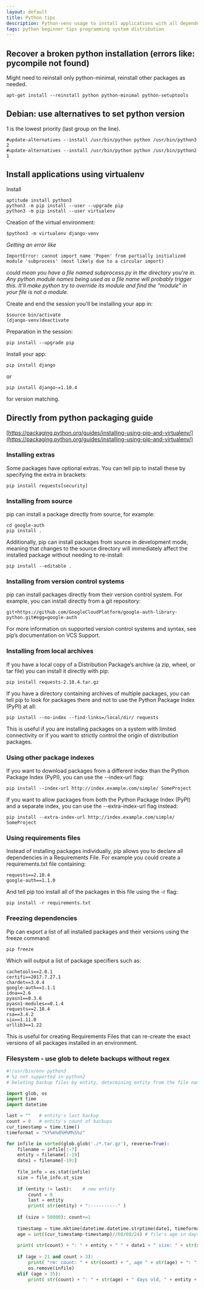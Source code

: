 ```yaml
---
layout: default
title: Python tips
description: Python-venv usage to install applications with all dependencies and assorted tips
tags: python beginner tips programming system distribution
---
```


## Recover a broken python installation (errors like: pycompile not found)

Might need to reinstall only python-minimal, reinstall other packages as needed.

```
apt-get install --reinstall python python-minimal python-setuptools
```

## Debian: use alternatives to set python version

1 is the lowest priority (last group on the line).

```
#update-alternatives --install /usr/bin/python python /usr/bin/python3 2
#update-alternatives --install /usr/bin/python python /usr/bin/python2 1
```

## Install applications using virtualenv

Install 

```
aptitude install python3
python3 -m pip install --user --upgrade pip
python3 -m pip install --user virtualenv

```

Creation of the virtual environment:

```
$python3 -m virtualenv django-venv
```

*Getting an error like*

```
ImportError: cannot import name 'Popen' from partially initialized module 'subprocess' (most likely due to a circular import)
```

*could mean you have a file named subprocess.py in the directory you're in. Any python module names being used as a file name will probably trigger this. It'll make python try to override its module and find the "module" in your file is not a module.*

Create and end the session you'll be installing your app in:

```
$source bin/activate
(django-venv)deactivate
```

Preparation in the session:

```
pip install --upgrade pip
```

Install your app:

```
pip install django
```

or 

```
pip install django~=1.10.4
```

for version matching.

## Directly from python packaging guide

[https://packaging.python.org/guides/installing-using-pip-and-virtualenv/](https://packaging.python.org/guides/installing-using-pip-and-virtualenv/)

### Installing extras

Some packages have optional extras. You can tell pip to install these by specifying the extra in brackets:

```
pip install requests[security]
```

### Installing from source

pip can install a package directly from source, for example:

```
cd google-auth
pip install .
```

Additionally, pip can install packages from source in development mode, meaning that changes to the source directory will immediately affect the installed package without needing to re-install:

```
pip install --editable .
```

### Installing from version control systems

pip can install packages directly from their version control system. For example, you can install directly from a git repository:

```
git+https://github.com/GoogleCloudPlatform/google-auth-library-python.git#egg=google-auth
```

For more information on supported version control systems and syntax, see pip’s documentation on VCS Support.

### Installing from local archives

If you have a local copy of a Distribution Package’s archive (a zip, wheel, or tar file) you can install it directly with pip:

```
pip install requests-2.18.4.tar.gz
```

If you have a directory containing archives of multiple packages, you can tell pip to look for packages there and not to use the Python Package Index (PyPI) at all:

```
pip install --no-index --find-links=/local/dir/ requests
```

This is useful if you are installing packages on a system with limited connectivity or if you want to strictly control the origin of distribution packages.

### Using other package indexes

If you want to download packages from a different index than the Python Package Index (PyPI), you can use the --index-url flag:

```
pip install --index-url http://index.example.com/simple/ SomeProject
```

If you want to allow packages from both the Python Package Index (PyPI) and a separate index, you can use the --extra-index-url flag instead:

```
pip install --extra-index-url http://index.example.com/simple/ SomeProject
```

### Using requirements files

Instead of installing packages individually, pip allows you to declare all dependencies in a Requirements File. For example you could create a requirements.txt file containing:

```
requests==2.18.4
google-auth==1.1.0
```

And tell pip too install all of the packages in this file using the -r flag:

```
pip install -r requirements.txt
```

### Freezing dependencies

Pip can export a list of all installed packages and their versions using the freeze command:

```
pip freeze
```

Which will output a list of package specifiers such as:

```
cachetools==2.0.1
certifi==2017.7.27.1
chardet==3.0.4
google-auth==1.1.1
idna==2.6
pyasn1==0.3.6
pyasn1-modules==0.1.4
requests==2.18.4
rsa==3.4.2
six==1.11.0
urllib3==1.22
```

This is useful for creating Requirements Files that can re-create the exact versions of all packages installed in an environment.

### Filesystem - use glob to delete backups without regex

```python
#!/usr/bin/env python3
# %z not supported in python2
# Deleting backup files by entity, determining entity from the file name. Successful backups must be larger than size, smaller are not counted. At least 3 successful backups kept (warning if first older than 35 days), no more than 3 if older than 21 days.

import glob, os
import time
import datetime

last = ""   # entity's last backup
count = 0   # entity's count of backups
cur_timestamp = time.time()
timeformat = "%Y%m%d%H%M%S%z"

for infile in sorted(glob.glob('./*.tar.gz'), reverse=True):
    filename = infile[:-7]
    entity = filename[:-19]
    date1 = filename[-19:]
    
    file_info = os.stat(infile)
    size = file_info.st_size
    
    if (entity != last):    # new entity
        count = 0
        last = entity
        print( str(entity) + ":----------" ) 
    
    if (size > 50000): count+=1 
    
    timestamp = time.mktime(datetime.datetime.strptime(date1, timeformat).timetuple())
    age = int((cur_timestamp-timestamp)//60/60/24) # file's age in days
    
    print( str(count) + ": " + entity + " " + date1 + " size: " + str(size) +  " age: "+ str(age) + " d." )
    
    if (age > 21 and count > 3):
        print( "rm: count: " + str(count) + ", age " + str(age) + ": " + infile)
        os.remove(infile)
    elif (age > 35):
        print( str(count) + ": " + str(age) + " days old, " + entity + " " + date1 + "   " + infile )
```
